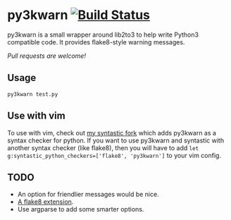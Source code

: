 # py3kwarn [![Build Status](https://travis-ci.org/liamcurry/py3kwarn.png)][travis]

py3kwarn is a small wrapper around lib2to3 to help write Python3 compatible
code. It provides flake8-style warning messages.

*Pull requests are welcome!*

## Usage

`py3kwarn test.py`

## Use with vim

To use with vim, check out [my syntastic fork][my-fork]
which adds py3kwarn as a syntax checker for python. If you want to use py3kwarn
and syntastic with another syntax checker (like flake8), then you will have to
add `let g:syntastic_python_checkers=['flake8', 'py3kwarn']` to your vim
config.

## TODO

* An option for friendlier messages would be nice.
* [A flake8 extension][flake8-ext].
* Use argparse to add some smarter options.


[my-fork]: https://github.com/liamcurry/syntastic/tree/py3kwarn
[travis]: https://travis-ci.org/liamcurry/py3kwarn
[flake8-ext]: http://flake8.readthedocs.org/en/latest/extensions.html

